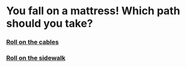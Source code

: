 # You fall on a mattress! Which path should you take?

### [Roll on the cables](cable.md)

### [Roll on the sidewalk](sewer.md)